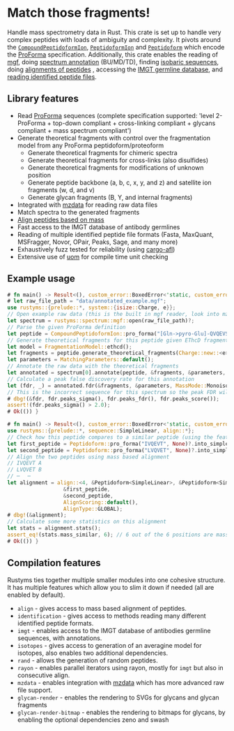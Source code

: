 # Match those fragments!

Handle mass spectrometry data in Rust. This crate is set up to handle very complex peptides with
loads of ambiguity and complexity. It pivots around the [`CompoundPeptidoformIon`](crate::sequence::CompoundPeptidoformIon), 
[`PeptidoformIon`](crate::sequence::PeptidoformIon) and [`Peptidoform`](crate::sequence::Peptidoform) which encode the 
[ProForma](https://github.com/HUPO-PSI/ProForma) specification. Additionally, this crate enables the
reading of [mgf](spectrum::mgf), doing [spectrum annotation](crate::annotation::AnnotatableSpectrum::annotate)
(BU/MD/TD), finding [isobaric sequences](crate::prelude::find_isobaric_sets), doing [alignments of peptides](crate::align::align)
, accessing the [IMGT germline database](crate::imgt), and [reading identified peptide files](crate::identification).

## Library features

 - Read [ProForma](https://github.com/HUPO-PSI/ProForma) sequences (complete specification supported: 'level 2-ProForma + top-down compliant + cross-linking compliant + glycans compliant + mass spectrum compliant')
 - Generate theoretical fragments with control over the fragmentation model from any ProForma peptidoform/proteoform
   - Generate theoretical fragments for chimeric spectra
   - Generate theoretical fragments for cross-links (also disulfides)
   - Generate theoretical fragments for modifications of unknown position
   - Generate peptide backbone (a, b, c, x, y, and z) and satellite ion fragments (w, d, and v)
   - Generate glycan fragments (B, Y, and internal fragments)
 - Integrated with [mzdata](https://crates.io/crates/mzdata) for reading raw data files
 - Match spectra to the generated fragments
 - [Align peptides based on mass](https://pubs.acs.org/doi/10.1021/acs.jproteome.4c00188)
 - Fast access to the IMGT database of antibody germlines
 - Reading of multiple identified peptide file formats (Fasta, MaxQuant, MSFragger, Novor, OPair, Peaks, Sage, and many more)
 - Exhaustively fuzz tested for reliability (using [cargo-afl](https://crates.io/crates/cargo-afl))
 - Extensive use of [uom](https://docs.rs/uom/latest/uom/) for compile time unit checking

## Example usage

```rust
# fn main() -> Result<(), custom_error::BoxedError<'static, custom_error::BasicKind>> {
# let raw_file_path = "data/annotated_example.mgf";
use rustyms::{prelude::*, system::{isize::Charge, e}};
// Open example raw data (this is the built in mgf reader, look into mzdata for more advanced raw file readers)
let spectrum = rustyms::spectrum::mgf::open(raw_file_path)?;
// Parse the given ProForma definition
let peptide = CompoundPeptidoformIon::pro_forma("[Gln->pyro-Glu]-QVQEVSERTHGGNFD", None)?;
// Generate theoretical fragments for this peptide given EThcD fragmentation
let model = FragmentationModel::ethcd();
let fragments = peptide.generate_theoretical_fragments(Charge::new::<e>(2), model);
let parameters = MatchingParameters::default();
// Annotate the raw data with the theoretical fragments
let annotated = spectrum[0].annotate(peptide, &fragments, &parameters, MassMode::Monoisotopic);
// Calculate a peak false discovery rate for this annotation 
let (fdr, _) = annotated.fdr(&fragments, &parameters, MassMode::Monoisotopic);
// This is the incorrect sequence for this spectrum so the peak FDR will indicate this
# dbg!(&fdr, fdr.peaks_sigma(), fdr.peaks_fdr(), fdr.peaks_score());
assert!(fdr.peaks_sigma() > 2.0);
# Ok(()) }
```

```rust
# fn main() -> Result<(), custom_error::BoxedError<'static, custom_error::BasicKind>> {
use rustyms::{prelude::*, sequence::SimpleLinear, align::*};
// Check how this peptide compares to a similar peptide (using the feature `align`)
let first_peptide = Peptidoform::pro_forma("IVQEVT", None)?.into_simple_linear().unwrap();
let second_peptide = Peptidoform::pro_forma("LVQVET", None)?.into_simple_linear().unwrap();
// Align the two peptides using mass based alignment
// IVQEVT A
// LVQVET B
// ─  ╶╴
let alignment = align::<4, &Peptidoform<SimpleLinear>, &Peptidoform<SimpleLinear>>(
                  &first_peptide, 
                  &second_peptide,
                  AlignScoring::default(), 
                  AlignType::GLOBAL);
# dbg!(&alignment);
// Calculate some more statistics on this alignment
let stats = alignment.stats();
assert_eq!(stats.mass_similar, 6); // 6 out of the 6 positions are mass similar
# Ok(()) }
```

## Compilation features

Rustyms ties together multiple smaller modules into one cohesive structure.
It has multiple features which allow you to slim it down if needed (all are enabled by default).
* `align` - gives access to mass based alignment of peptides.
* `identification` - gives access to methods reading many different identified peptide formats.
* `imgt` - enables access to the IMGT database of antibodies germline sequences, with annotations.
* `isotopes` - gives access to generation of an averagine model for isotopes, also enables two additional dependencies.
* `rand` - allows the generation of random peptides.
* `rayon` - enables parallel iterators using rayon, mostly for `imgt` but also in consecutive align.
* `mzdata` - enables integration with [mzdata](https://github.com/mobiusklein/mzdata) which has more advanced raw file support.
* `glycan-render` - enables the rendering to SVGs for glycans and glycan fragments
* `glycan-render-bitmap` - enables the rendering to bitmaps for glycans, by enabling the optional dependencies zeno and swash
